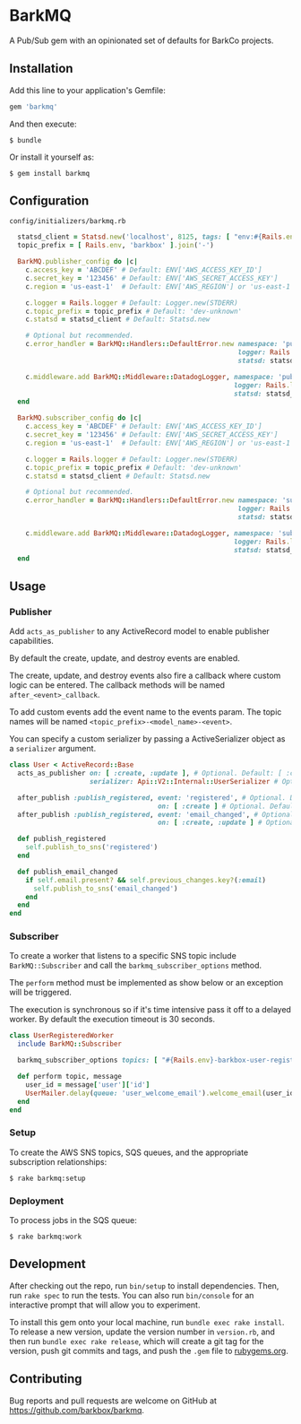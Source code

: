 # BarkMQ
A Pub/Sub gem with an opinionated set of defaults for BarkCo projects.

## Installation

Add this line to your application's Gemfile:

```ruby
gem 'barkmq'
```

And then execute:

    $ bundle

Or install it yourself as:

    $ gem install barkmq


## Configuration

`config/initializers/barkmq.rb`

```ruby
  statsd_client = Statsd.new('localhost', 8125, tags: [ "env:#{Rails.env}" ])
  topic_prefix = [ Rails.env, 'barkbox' ].join('-')

  BarkMQ.publisher_config do |c|
    c.access_key = 'ABCDEF' # Default: ENV['AWS_ACCESS_KEY_ID']
    c.secret_key = '123456' # Default: ENV['AWS_SECRET_ACCESS_KEY']
    c.region = 'us-east-1'  # Default: ENV['AWS_REGION'] or 'us-east-1'

    c.logger = Rails.logger # Default: Logger.new(STDERR)
    c.topic_prefix = topic_prefix # Default: 'dev-unknown'
    c.statsd = statsd_client # Default: Statsd.new

    # Optional but recommended.
    c.error_handler = BarkMQ::Handlers::DefaultError.new namespace: 'publisher',
                                                         logger: Rails.logger,
                                                         statsd: statsd_client

    c.middleware.add BarkMQ::Middleware::DatadogLogger, namespace: 'publisher',
                                                        logger: Rails.logger,
                                                        statsd: statsd_client
  end

  BarkMQ.subscriber_config do |c|
    c.access_key = 'ABCDEF' # Default: ENV['AWS_ACCESS_KEY_ID']
    c.secret_key = '123456' # Default: ENV['AWS_SECRET_ACCESS_KEY']
    c.region = 'us-east-1'  # Default: ENV['AWS_REGION'] or 'us-east-1'

    c.logger = Rails.logger # Default: Logger.new(STDERR)
    c.topic_prefix = topic_prefix # Default: 'dev-unknown'
    c.statsd = statsd_client # Default: Statsd.new

    # Optional but recommended.
    c.error_handler = BarkMQ::Handlers::DefaultError.new namespace: 'subscriber',
                                                         logger: Rails.logger,
                                                         statsd: statsd_client

    c.middleware.add BarkMQ::Middleware::DatadogLogger, namespace: 'subscriber',
                                                        logger: Rails.logger,
                                                        statsd: statsd_client
  end
```

## Usage

### Publisher

Add `acts_as_publisher` to any ActiveRecord model to enable publisher capabilities.

By default the create, update, and destroy events are enabled.

The create, update, and destroy events also fire a callback where custom logic can be entered. The callback methods will be named `after_<event>_callback`.

To add custom events add the event name to the events param. The topic names will be named `<topic_prefix>-<model_name>-<event>`.

You can specify a custom serializer by passing a ActiveSerializer object as a `serializer` argument.

```ruby
class User < ActiveRecord::Base
  acts_as_publisher on: [ :create, :update ], # Optional. Default: [ :create, :update, :destroy]
                    serializer: Api::V2::Internal::UserSerializer # Optional. Default: to_json method

  after_publish :publish_registered, event: 'registered', # Optional. Default is method name stringify'ed
                                     on: [ :create ] # Optional. Default: [ :create, :update, :destroy ]
  after_publish :publish_registered, event: 'email_changed', # Optional. Default is method name stringify'ed
                                     on: [ :create, :update ] # Optional. Default: [ :create, :update, :destroy ]

  def publish_registered
    self.publish_to_sns('registered')
  end

  def publish_email_changed
    if self.email.present? && self.previous_changes.key?(:email)
      self.publish_to_sns('email_changed')
    end
  end
end
```

### Subscriber

To create a worker that listens to a specific SNS topic include `BarkMQ::Subscriber` and call the `barkmq_subscriber_options` method.

The `perform` method must be implemented as show below or an exception will be triggered.

The execution is synchronous so if it's time intensive pass it off to a delayed worker. By default the execution timeout is 30 seconds.

```ruby
class UserRegisteredWorker
  include BarkMQ::Subscriber

  barkmq_subscriber_options topics: [ "#{Rails.env}-barkbox-user-registered" ]

  def perform topic, message
    user_id = message['user']['id']
    UserMailer.delay(queue: 'user_welcome_email').welcome_email(user_id)
  end
end
```

### Setup
To create the AWS SNS topics, SQS queues, and the appropriate subscription relationships:

    $ rake barkmq:setup

### Deployment
To process jobs in the SQS queue:

    $ rake barkmq:work

## Development

After checking out the repo, run `bin/setup` to install dependencies. Then, run `rake spec` to run the tests. You can also run `bin/console` for an interactive prompt that will allow you to experiment.

To install this gem onto your local machine, run `bundle exec rake install`. To release a new version, update the version number in `version.rb`, and then run `bundle exec rake release`, which will create a git tag for the version, push git commits and tags, and push the `.gem` file to [rubygems.org](https://rubygems.org).

## Contributing

Bug reports and pull requests are welcome on GitHub at https://github.com/barkbox/barkmq.

